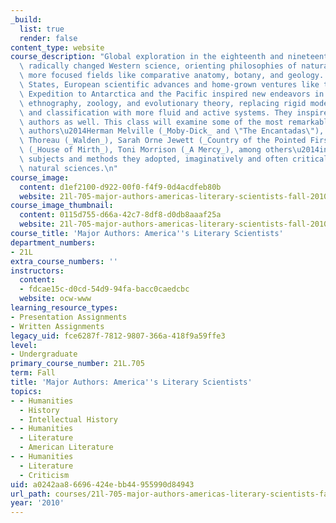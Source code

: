 ```yaml
---
_build:
  list: true
  render: false
content_type: website
course_description: "Global exploration in the eighteenth and nineteenth centuries\
  \ radically changed Western science, orienting philosophies of natural history to\
  \ more focused fields like comparative anatomy, botany, and geology. In the United\
  \ States, European scientific advances and home-grown ventures like the Wilkes Exploring\
  \ Expedition to Antarctica and the Pacific inspired new endeavors in cartography,\
  \ ethnography, zoology, and evolutionary theory, replacing rigid models of thought\
  \ and classification with more fluid and active systems. They inspired literary\
  \ authors as well. This class will examine some of the most remarkable of these\
  \ authors\u2014Herman Melville (_Moby-Dick_ and \"The Encantadas\"), Henry David\
  \ Thoreau (_Walden_), Sarah Orne Jewett (_Country of the Pointed Firs_), Edith Wharton\
  \ (_House of Mirth_), Toni Morrison (_A Mercy_), among others\u2014in terms of the\
  \ subjects and methods they adopted, imaginatively and often critically, from the\
  \ natural sciences.\n"
course_image:
  content: d1ef2100-d922-00f0-f4f9-0d4acdfeb80b
  website: 21l-705-major-authors-americas-literary-scientists-fall-2010
course_image_thumbnail:
  content: 0115d755-d66a-42c7-8df8-d0db8aaaf25a
  website: 21l-705-major-authors-americas-literary-scientists-fall-2010
course_title: 'Major Authors: America''s Literary Scientists'
department_numbers:
- 21L
extra_course_numbers: ''
instructors:
  content:
  - fdcae15c-d0cd-54d9-94fa-bacc0caedcbc
  website: ocw-www
learning_resource_types:
- Presentation Assignments
- Written Assignments
legacy_uid: fce6287f-7812-9807-366a-418f9a59ffe3
level:
- Undergraduate
primary_course_number: 21L.705
term: Fall
title: 'Major Authors: America''s Literary Scientists'
topics:
- - Humanities
  - History
  - Intellectual History
- - Humanities
  - Literature
  - American Literature
- - Humanities
  - Literature
  - Criticism
uid: a0242aa8-6696-424e-bb44-955990d84943
url_path: courses/21l-705-major-authors-americas-literary-scientists-fall-2010
year: '2010'
---
```

